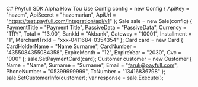 C# PAyfull SDK Alpha
How Tou Use
Config config = new Config
            {
                ApiKey = "hazem",
                ApiSecret = "hazemarian",
                ApiUrl = "https://test.payfull.com/integration/api/v1"
            };
            Sale sale = new Sale(config)
            {
                PaymentTitle = "Payment Title",
                PassiveData = "PassiveData",
                Currency = "TRY",
                Total = "13.00",
                BankId = "Akbank",
                Gateway = "10001",
                Installment = "1",
                MerchantTrxId = "xxx-0411684-0354354"
            };
            Card card = new Card
            {
                CardHolderName = "Name Surname",
                CardNumber = "4355084355084358",
                ExpireMonth = "12",
                ExpireYear = "2030",
                Cvc = "000"
            };
            sale.SetPaymentCard(card);
            Customer customer = new Customer
            {
                Name = "Name",
                Surname = "Surname",
                Email = "faruk@payfull.com",
                PhoneNumber = "05399999999",
                TcNumber = "13416836798"
            };
            sale.SetCustomerInfo(customer);
            var response = sale.Execute();